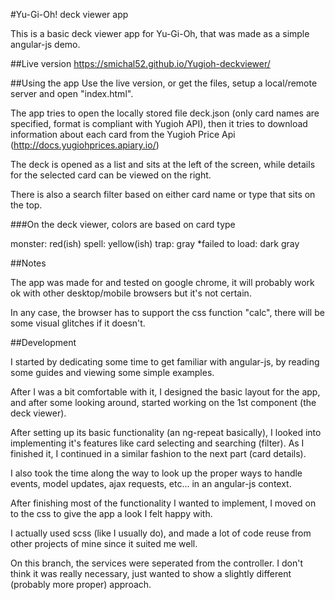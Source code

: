 #Yu-Gi-Oh! deck viewer app

This is a basic deck viewer app for Yu-Gi-Oh, 
that was made as a simple angular-js demo.


##Live version
https://smichal52.github.io/Yugioh-deckviewer/


##Using the app
Use the live version, or get the files,
setup a local/remote server and open "index.html".

The app tries to open the locally stored file deck.json (only card names are specified, format is compliant with Yugioh API),
then it tries to download information about each card from the Yugioh Price Api (http://docs.yugiohprices.apiary.io/)

The deck is opened as a list and sits at the left of the screen, 
while details for the selected card can be viewed on the right.

There is also a search filter based on either card name or type that sits on the top.



###On the deck viewer, colors are based on card type

monster: red(ish)
spell: yellow(ish)
trap: gray
*failed to load: dark gray


##Notes

The app was made for and tested on google chrome, it will probably work ok 
with other desktop/mobile browsers but it's not certain.

In any case, the browser has to support the css function "calc",
there will be some visual glitches if it doesn't. 


##Development

I started by dedicating some time to get familiar with angular-js,
by reading some guides and viewing some simple examples.

After I was a bit comfortable with it, I designed the basic layout for the app,
and after some looking around, started working on the 1st component (the deck viewer).

After setting up its basic functionality (an ng-repeat basically),
I looked into implementing it's features like card selecting and searching (filter).
As I finished it, I continued in a similar fashion to the next part (card details).

I also took the time along the way to look up the proper ways to handle
events, model updates, ajax requests, etc... in an angular-js context.



After finishing most of the functionality I wanted to implement,
I moved on to the css to give the app a look I felt happy with.

I actually used scss (like I usually do), and made a lot of code reuse
from other projects of mine since it suited me well.


On this branch, the services were seperated from the controller.
I don't think it was really necessary, just wanted to show a slightly different (probably more proper) approach.



